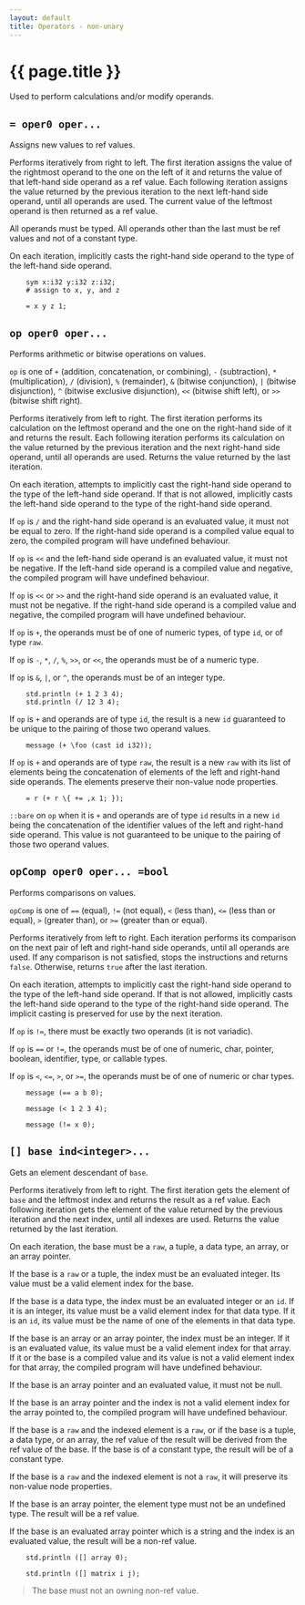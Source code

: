 ```yaml
---
layout: default
title: Operators - non-unary
---
```

# {{ page.title }}

Used to perform calculations and/or modify operands.

## `= oper0 oper...`

Assigns new values to ref values.

Performs iteratively from right to left. The first iteration assigns the value of the rightmost operand to the one on the left of it and returns the value of that left-hand side operand as a ref value. Each following iteration assigns the value returned by the previous iteration to the next left-hand side operand, until all operands are used. The current value of the leftmost operand is then returned as a ref value.

All operands must be typed. All operands other than the last must be ref values and not of a constant type.

On each iteration, implicitly casts the right-hand side operand to the type of the left-hand side operand.

```
    sym x:i32 y:i32 z:i32;
    # assign to x, y, and z

    = x y z 1;
```

## `op oper0 oper...`

Performs arithmetic or bitwise operations on values.

`op` is one of `+` (addition, concatenation, or combining), `-` (subtraction), `*` (multiplication), `/` (division), `%` (remainder), `&` (bitwise conjunction), `|` (bitwise disjunction), `^` (bitwise exclusive disjunction), `<<` (bitwise shift left), or `>>` (bitwise shift right).

Performs iteratively from left to right. The first iteration performs its calculation on the leftmost operand and the one on the right-hand side of it and returns the result. Each following iteration performs its calculation on the value returned by the previous iteration and the next right-hand side operand, until all operands are used. Returns the value returned by the last iteration.

On each iteration, attempts to implicitly cast the right-hand side operand to the type of the left-hand side operand. If that is not allowed, implicitly casts the left-hand side operand to the type of the right-hand side operand.

If `op` is `/` and the right-hand side operand is an evaluated value, it must not be equal to zero. If the right-hand side operand is a compiled value equal to zero, the compiled program will have undefined behaviour.

If `op` is `<<` and the left-hand side operand is an evaluated value, it must not be negative. If the left-hand side operand is a compiled value and negative, the compiled program will have undefined behaviour.

If `op` is `<<` or `>>` and the right-hand side operand is an evaluated value, it must not be negative. If the right-hand side operand is a compiled value and negative, the compiled program will have undefined behaviour.

If `op` is `+`, the operands must be of one of numeric types, of type `id`, or of type `raw`.

If `op` is `-`, `*`, `/`, `%`, `>>`, or `<<`, the operands must be of a numeric type.

If `op` is `&`, `|`, or `^`, the operands must be of an integer type.

```
    std.println (+ 1 2 3 4);
    std.println (/ 12 3 4);
```

If `op` is `+` and operands are of type `id`, the result is a new `id` guaranteed to be unique to the pairing of those two operand values.

```
    message (+ \foo (cast id i32));
```

If `op` is `+` and operands are of type `raw`, the result is a new `raw` with its list of elements being the concatenation of elements of the left and right-hand side operands. The elements preserve their non-value node properties.

```
    = r (+ r \{ += ,x 1; });
```

`::bare` on `op` when it is `+` and operands are of type `id` results in a new `id` being the concatenation of the identifier values of the left and right-hand side operand. This value is not guaranteed to be unique to the pairing of those two operand values.

## `opComp oper0 oper... =bool`

Performs comparisons on values.

`opComp` is one of `==` (equal), `!=` (not equal), `<` (less than), `<=` (less than or equal), `>` (greater than), or `>=` (greater than or equal).

Performs iteratively from left to right. Each iteration performs its comparison on the next pair of left and right-hand side operands, until all operands are used. If any comparison is not satisfied, stops the instructions and returns `false`. Otherwise, returns `true` after the last iteration.

On each iteration, attempts to implicitly cast the right-hand side operand to the type of the left-hand side operand. If that is not allowed, implicitly casts the left-hand side operand to the type of the right-hand side operand. The implicit casting is preserved for use by the next iteration.

If `op` is `!=`, there must be exactly two operands (it is not variadic).

If `op` is `==` or `!=`, the operands must be of one of numeric, char, pointer, boolean, identifier, type, or callable types.

If `op` is `<`, `<=`, `>`, or `>=`, the operands must be of one of numeric or char types.

```
    message (== a b 0);

    message (< 1 2 3 4);

    message (!= x 0);
```

## `[] base ind<integer>...`

Gets an element descendant of `base`.

Performs iteratively from left to right. The first iteration gets the element of `base` and the leftmost index and returns the result as a ref value. Each following iteration gets the element of the value returned by the previous iteration and the next index, until all indexes are used. Returns the value returned by the last iteration.

On each iteration, the base must be a `raw`, a tuple, a data type, an array, or an array pointer.

If the base is a `raw` or a tuple, the index must be an evaluated integer. Its value must be a valid element index for the base.

If the base is a data type, the index must be an evaluated integer or an `id`. If it is an integer, its value must be a valid element index for that data type. If it is an `id`, its value must be the name of one of the elements in that data type.

If the base is an array or an array pointer, the index must be an integer. If it is an evaluated value, its value must be a valid element index for that array. If it or the base is a compiled value and its value is not a valid element index for that array, the compiled program will have undefined behaviour.

If the base is an array pointer and an evaluated value, it must not be null.

If the base is an array pointer and the index is not a valid element index for the array pointed to, the compiled program will have undefined behaviour.

If the base is a `raw` and the indexed element is a `raw`, or if the base is a tuple, a data type, or an array, the ref value of the result will be derived from the ref value of the base. If the base is of a constant type, the result will be of a constant type.

If the base is a `raw` and the indexed element is not a `raw`, it will preserve its non-value node properties.

If the base is an array pointer, the element type must not be an undefined type. The result will be a ref value.

If the base is an evaluated array pointer which is a string and the index is an evaluated value, the result will be a non-ref value.

```
    std.println ([] array 0);

    std.println ([] matrix i j);
```

> The base must not an owning non-ref value.